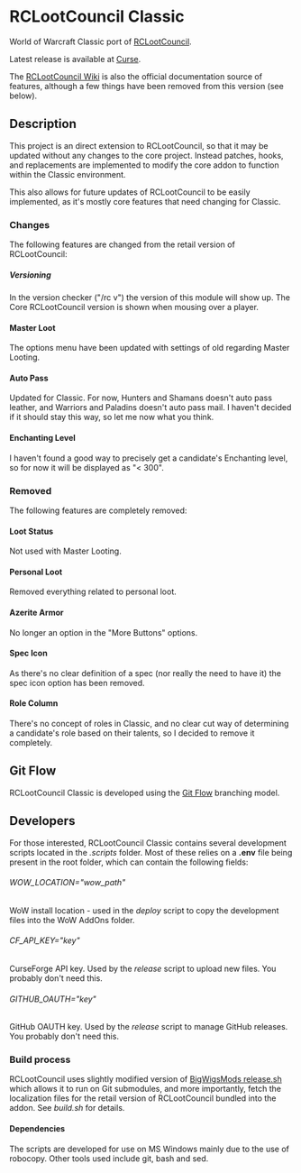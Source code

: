 # RCLootCouncil Classic
World of Warcraft Classic port of [RCLootCouncil](https://www.curseforge.com/wow/addons/rclootcouncil).

Latest release is available at [Curse](https://www.curseforge.com/wow/addons/rclootcouncil-classic/).

The [RCLootCouncil Wiki](https://github.com/evil-morfar/RCLootCouncil2/wiki) is also the official documentation source of features, although a few things have been removed from this version (see below).

## Description
This project is an direct extension to RCLootCouncil, so that it may be updated without any changes to the core project. Instead patches, hooks, and replacements are implemented to modify the core addon to function within the Classic environment.

This also allows for future updates of RCLootCouncil to be easily implemented, as it's mostly core features that need changing for Classic.


### Changes
The following features are changed from the retail version of RCLootCouncil:

##### Versioning
In the version checker ("/rc v") the version of this module will show up. The Core RCLootCouncil version is shown when mousing over a player.

#### Master Loot
The options menu have been updated with settings of old regarding Master Looting.

#### Auto Pass
Updated for Classic. For now, Hunters and Shamans doesn't auto pass leather, and Warriors and Paladins doesn't auto pass mail. I haven't decided if it should stay this way, so let me now what you think.

#### Enchanting Level
I haven't found a good way to precisely get a candidate's Enchanting level, so for now it will be displayed as "< 300".


### Removed
The following features are completely removed:

#### Loot Status
Not used with Master Looting.

#### Personal Loot
Removed everything related to personal loot.

#### Azerite Armor
No longer an option in the "More Buttons" options.

#### Spec Icon
As there's no clear definition of a spec (nor really the need to have it) the spec icon option has been removed.

#### Role Column
There's no concept of roles in Classic, and no clear cut way of determining a candidate's role based on their talents, so I decided to remove it completely.


## Git Flow
RCLootCouncil Classic is developed using the [Git Flow](https://nvie.com/posts/a-successful-git-branching-model/) branching model.


## Developers
For those interested, RCLootCouncil Classic contains several development scripts located in the *.scripts* folder. Most of these relies on a **.env** file being present in the root folder, which can contain the following fields:
###### WOW_LOCATION="wow_path"
WoW install location - used in the *deploy* script to copy the development files into the WoW AddOns folder.

###### CF_API_KEY="key"
CurseForge API key. Used by the *release* script to upload new files. You probably don't need this.

###### GITHUB_OAUTH="key"
GitHub OAUTH key. Used by the *release* script to manage GitHub releases. You probably don't need this.

### Build process
RCLootCouncil uses slightly modified version of [BigWigsMods release.sh](https://github.com/BigWigsMods/packager) which allows it to run on Git submodules, and more importantly, fetch the localization files for the retail version of RCLootCouncil bundled into the addon. See *build.sh* for details.

#### Dependencies
The scripts are developed for use on MS Windows mainly due to the use of robocopy. Other tools used include git, bash and sed.
